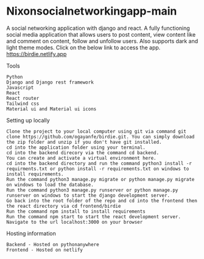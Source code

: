 # Nixonsocialnetworkingapp-main
A social networking application with django and react. A fully functioning social media application that allows users to post content, view content like and comment on content, follow and unfollow users. Also supports dark and light theme modes.
Click on the below link to access the app.
https://birdie.netlify.app

Tools

    Python
    Django and Django rest framework
    Javascript
    React
    React router
    Tailwind css
    Material ui and Material ui icons

Setting up locally

    Clone the project to your local computer using git via command git clone https://github.com/ogayanfe/birdie.git. You can simply download the zip folder and unzip if you don't have git installed.
    cd into the application folder using your terminal.
    cd into the backend direcory via the command cd backend.
    You can create and activate a virtual environment here.
    cd into the backend directory and run the command python3 install -r requirments.txt or python install -r requirements.txt on windows to install requirements.
    Run the command python3 manage.py migrate or python manage.py migrate on windows to load the database.
    Run the command python3 manage.py runserver or python manage.py runserver on windows to start the django development server.
    Go back into the root folder of the repo and cd into the frontend then the react directory via cd frontend/birdie
    Run the command npm install to install requirements
    Run the command npm start to start the react development server.
    Navigate to the url localhost:3000 on your browser

Hosting information

    Backend - Hosted on pythonanywhere
    Frontend - Hosted on netlify
